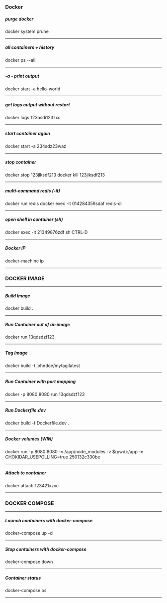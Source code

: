 ### Docker

##### purge docker
docker system prune
___
##### all containers + history
docker ps --all
___
##### -a - print output
docker start -a hello-world
___
##### get logs output without restart
docker logs 123asdi123zxc
___
##### start container again
docker start -a 234sdz23waz
___
##### stop container
docker stop 123jlksdf213
docker kill 123jlksdf213
___
##### multi-command redis (-it)
docker run redis
docker exec -it 014284359sdaf redis-cli
___
##### open shell in container (sh)
docker exec -it 21349876zdf sh
CTRL-D
___
##### Docker IP
docker-machine ip
___
### DOCKER IMAGE
___
##### Build Image
docker build .
___
##### Run Container out of an image
docker run 13qdsdzf123
___
##### Tag Image
docker build -t johndoe/mytag:latest 
___
##### Run Container with port mapping
docker -p 8080:8080 run 13qdsdzf123
___
##### Run Dockerfile.dev
docker build -f Dockerfile.dev .
___
##### Docker volumes (WIN)
docker run -p 8080:8080 -v /app/node_modules -v $(pwd):/app -e CHOKIDAR_USEPOLLING=true 250132c330be
___
##### Attach to container
docker attach 123421xzxc
___



### DOCKER COMPOSE
___
##### Launch containers with docker-compose
docker-compose up -d
___
##### Stop containers with docker-compose
docker-compose down
___
##### Container status
docker-compose ps
___








